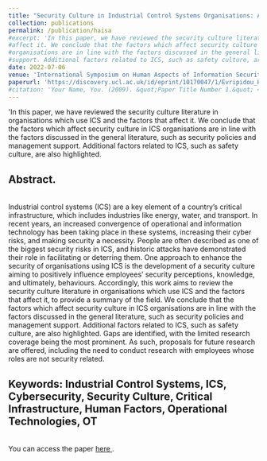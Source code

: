 ```yaml
---
title: "Security Culture in Industrial Control Systems Organisations: A Literature Review"
collection: publications
permalink: /publication/haisa
#excerpt: 'In this paper, we have reviewed the security culture literature in organisations which use ICS and the factors that
#affect it. We conclude that the factors which affect security culture in ICS
#organisations are in line with the factors discussed in the general literature, such as security policies and management
#support. Additional factors related to ICS, such as safety culture, are also highlighted. '
date: 2022-07-06
venue: 'International Symposium on Human Aspects of Information Security and Assurance (HAISA)'
paperurl: 'https://discovery.ucl.ac.uk/id/eprint/10170047/1/Evripidou_HAISA_final_Evripidou.pdf'
#citation: 'Your Name, You. (2009). &quot;Paper Title Number 1.&quot; <i>Journal 1</i>. 1(1).'
---
```


'In this paper, we have reviewed the security culture literature in organisations which use ICS and the factors that
affect it. We conclude that the factors which affect security culture in ICS
organisations are in line with the factors discussed in the general literature, such as security policies and management
support. Additional factors related to ICS, such as safety culture, are also highlighted.


<h2>Abstract.</h2><br>
Industrial control systems (ICS) are a key element of a country’s critical infrastructure, which includes
industries like energy, water, and transport. In recent years, an increased convergence of operational and information
technology has been taking place in these systems, increasing their cyber risks, and making security a necessity. People
are often described as one of the biggest security risks in ICS, and historic attacks have demonstrated their role in
facilitating or deterring them. One approach to enhance the security of organisations using ICS is the development of a
security culture aiming to positively influence employees’ security perceptions, knowledge, and ultimately, behaviours.
Accordingly, this work aims to review the security culture literature in organisations which use ICS and the factors that
affect it, to provide a summary of the field. We conclude that the factors which affect security culture in ICS
organisations are in line with the factors discussed in the general literature, such as security policies and management
support. Additional factors related to ICS, such as safety culture, are also highlighted. Gaps are identified, with the
limited research coverage being the most prominent. As such, proposals for future research are offered, including the
need to conduct research with employees whose roles are not security related.

<h2>Keywords: Industrial Control Systems, ICS, Cybersecurity, Security Culture, Critical Infrastructure, Human Factors, Operational Technologies, OT</h2> <br>

<div class="wordwrap">You can access the paper <a href="{{https://discovery.ucl.ac.uk/id/eprint/10170047/1/Evripidou_HAISA_final_Evripidou.pdf}}">here </a>.</div>